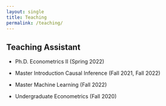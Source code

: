 ```yaml
---
layout: single
title: Teaching
permalink: /teaching/
---
```


## Teaching Assistant

* Ph.D. Econometrics II (Spring 2022)

* Master Introduction Causal Inference (Fall 2021, Fall 2022)
  
* Master Machine Learning (Fall 2022)

* Undergraduate Econometrics (Fall 2020)